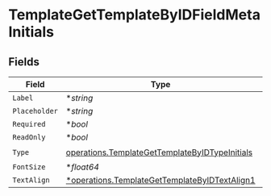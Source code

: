 # TemplateGetTemplateByIDFieldMetaInitials


## Fields

| Field                                                                                                            | Type                                                                                                             | Required                                                                                                         | Description                                                                                                      |
| ---------------------------------------------------------------------------------------------------------------- | ---------------------------------------------------------------------------------------------------------------- | ---------------------------------------------------------------------------------------------------------------- | ---------------------------------------------------------------------------------------------------------------- |
| `Label`                                                                                                          | **string*                                                                                                        | :heavy_minus_sign:                                                                                               | N/A                                                                                                              |
| `Placeholder`                                                                                                    | **string*                                                                                                        | :heavy_minus_sign:                                                                                               | N/A                                                                                                              |
| `Required`                                                                                                       | **bool*                                                                                                          | :heavy_minus_sign:                                                                                               | N/A                                                                                                              |
| `ReadOnly`                                                                                                       | **bool*                                                                                                          | :heavy_minus_sign:                                                                                               | N/A                                                                                                              |
| `Type`                                                                                                           | [operations.TemplateGetTemplateByIDTypeInitials](../../models/operations/templategettemplatebyidtypeinitials.md) | :heavy_check_mark:                                                                                               | N/A                                                                                                              |
| `FontSize`                                                                                                       | **float64*                                                                                                       | :heavy_minus_sign:                                                                                               | N/A                                                                                                              |
| `TextAlign`                                                                                                      | [*operations.TemplateGetTemplateByIDTextAlign1](../../models/operations/templategettemplatebyidtextalign1.md)    | :heavy_minus_sign:                                                                                               | N/A                                                                                                              |